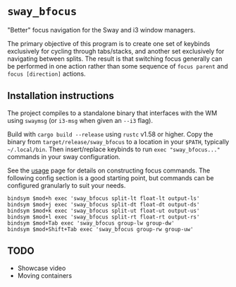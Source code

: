 # `sway_bfocus`

"Better" focus navigation for the Sway and i3 window managers.

The primary objective of this program is to
create one set of keybinds exclusively for cycling through tabs/stacks,
and another set exclusively for navigating between splits.
The result is that switching focus generally can be performed in one action
rather than some sequence of `focus parent` and `focus [direction]` actions.

## Installation instructions

The project compiles to a standalone binary
that interfaces with the WM using `swaymsg`
(or `i3-msg` when given an `--i3` flag).

Build with `cargo build --release` using `rustc` v1.58 or higher.
Copy the binary from `target/release/sway_bfocus`
to a location in your `$PATH`,
typically `~/.local/bin`.
Then insert/replace keybinds to run `exec "sway_bfocus..."` commands
in your sway configuration.

See the [usage](usage.md) page for details on constructing focus commands.
The following config section is a good starting point,
but commands can be configured granularly to suit your needs.

    bindsym $mod+h exec 'sway_bfocus split-lt float-lt output-ls'
    bindsym $mod+j exec 'sway_bfocus split-dt float-dt output-ds'
    bindsym $mod+k exec 'sway_bfocus split-ut float-ut output-us'
    bindsym $mod+l exec 'sway_bfocus split-rt float-rt output-rs'
    bindsym $mod+Tab exec 'sway_bfocus group-lw group-dw'
    bindsym $mod+Shift+Tab exec 'sway_bfocus group-rw group-uw'

## TODO

- Showcase video
- Moving containers
